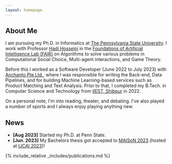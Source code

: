 ```yaml
---
layout: homepage
---
```


## About Me

I am pursuing my Ph.D. in Informatics at [The Pennsylvania State University](https://ist.psu.edu/). I work with Professor [Hadi Hosseini](\https://faculty.ist.psu.edu/hadi/) in the [Foundations of Artificial Intelligence Lab (FAIR)](\https://sites.google.com/view/fairailab) on Algorithms to solve various problems in Computational Social Choice, Multi-agent interactions, and Game Theory.

Before this I worked as a Software Developer (June 2022 to July 2023) with [Anchanto Pte Ltd.](\https://www.anchanto.com/), where I was responsible for writing the Back-end, Data Pipelines, and for building Machine Learning-based services such as Product Matching and Text Analysis. Prior to that, I completed my B.Tech. in Computer Science and Technology from [IIEST, Shibpur](\https://www.iiests.ac.in/) in 2022. 

On a personal note, I'm into reading, theater, and debating. I've also played a number of sports and I always enjoy playing anything new.

## News

- **[Aug 2023]** Started my Ph.D. at Penn State.
- **[Jun. 2023]** My Bachelors thesis got accepted to [MAISoN 2023](\https://2023.maisonworkshop.org/accepted-papers) (hosted at [IJCAI 2023](\https://ijcai-23.org/))!

{% include_relative _includes/publications.md %}

